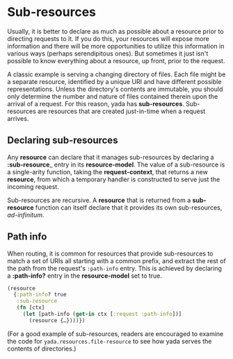 # Sub-resources

Usually, it is better to declare as much as possible about a resource
prior to directing requests to it. If you do this, your resources will
expose more information and there will be more opportunities to
utilize this information in various ways (perhaps serendipitous
ones). But sometimes it just isn't possible to know everything about a
resource, up front, prior to the request.

A classic example is serving a changing directory of files. Each file
might be a separate resource, identified by a unique URI and have
different possible representations. Unless the directory's contents
are immutable, you should only determine the number and nature of
files contained therein upon the arrival of a request. For this
reason, yada has __sub-resources__. Sub-resources are resources that
are created just-in-time when a request arrives.

## Declaring sub-resources

Any __resource__ can declare that it manages sub-resources by
declaring a __:sub-resource___ entry in its __resource-model__. The
value of a sub-resource is a single-arity function, taking the
__request-context__, that returns a new __resource__, from which a
temporary handler is constructed to serve just the incoming request.

Sub-resources are recursive. A __resource__ that is returned from a
__sub-resource__ function can itself declare that it provides its own
sub-resources, _ad-infinitum_.

## Path info

When routing, it is common for resources that provide sub-resources to
match a set of URIs all starting with a common prefix, and extract the
rest of the path from the request's `:path-info` entry. This is
achieved by declaring a __:path-info?__ entry in the
__resource-model__ set to true.

```clojure
(resource
  {:path-info? true
   :sub-resource
   (fn [ctx]
     (let [path-info (get-in ctx [:request :path-info])]
       (resource {…})))})
```

(For a good example of sub-resources, readers are encouraged to examine
the code for `yada.resources.file-resource` to see how yada serves the
contents of directories.)
